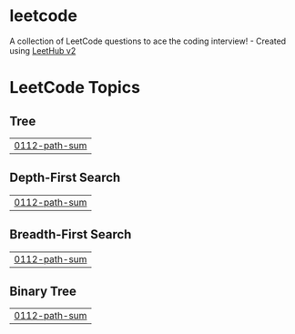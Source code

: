 # leetcode
A collection of LeetCode questions to ace the coding interview! - Created using [LeetHub v2](https://github.com/arunbhardwaj/LeetHub-2.0)

<!---LeetCode Topics Start-->
# LeetCode Topics
## Tree
|  |
| ------- |
| [0112-path-sum](https://github.com/rachelwol/leetcode/tree/master/0112-path-sum) |
## Depth-First Search
|  |
| ------- |
| [0112-path-sum](https://github.com/rachelwol/leetcode/tree/master/0112-path-sum) |
## Breadth-First Search
|  |
| ------- |
| [0112-path-sum](https://github.com/rachelwol/leetcode/tree/master/0112-path-sum) |
## Binary Tree
|  |
| ------- |
| [0112-path-sum](https://github.com/rachelwol/leetcode/tree/master/0112-path-sum) |
<!---LeetCode Topics End-->